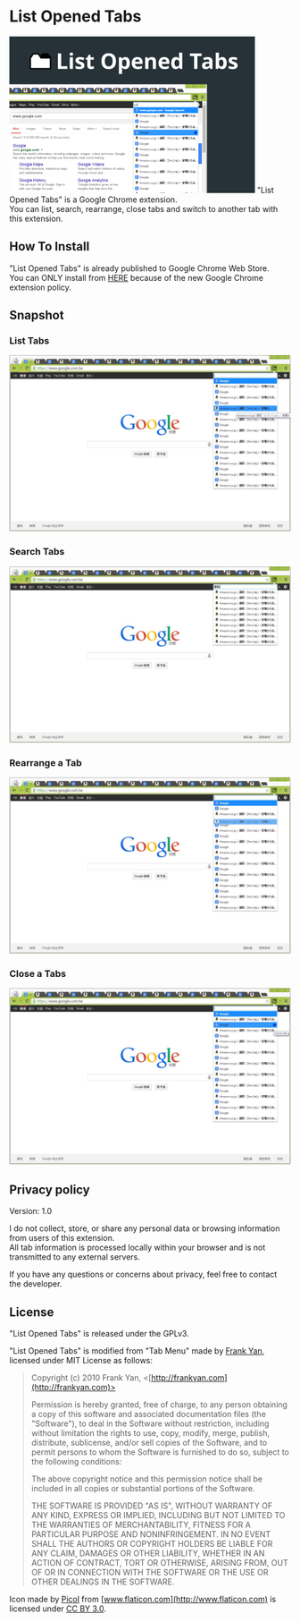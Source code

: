 # List Opened Tabs

![Promotion Image](/promo.png)
"List Opened Tabs" is a Google Chrome extension.  
You can list, search, rearrange, close tabs and switch to another tab with this extension.

## How To Install

"List Opened Tabs" is already published to Google Chrome Web Store.  
You can ONLY install from [HERE](https://chrome.google.com/webstore/detail/list-opened-tabs/nkaliaagdnbgadcpnkdbmnigkalbihlb) because of the new Google Chrome extension policy.

## Snapshot

### List Tabs

![List Tabs](/snapshot/list_tabs.jpg)

### Search Tabs

![Search Tabs](/snapshot/search_tabs.jpg)

### Rearrange a Tab

![Rearrange a Tab](/snapshot/rearrange_tab.jpg)

### Close a Tabs

![Close a Tabs](/snapshot/close_tab.jpg)

## Privacy policy

Version: 1.0

I do not collect, store, or share any personal data or browsing information from users of this extension.  
All tab information is processed locally within your browser and is not transmitted to any external servers.

If you have any questions or concerns about privacy, feel free to contact the developer.

## License

"List Opened Tabs" is released under the GPLv3.

"List Opened Tabs" is modified from "Tab Menu" made by [Frank Yan](http://frankyan.com), licensed under MIT License as follows:

> Copyright (c) 2010 Frank Yan, <[http://frankyan.com](http://frankyan.com)>
>
> Permission is hereby granted, free of charge, to any person obtaining a copy
> of this software and associated documentation files (the "Software"), to deal
> in the Software without restriction, including without limitation the rights
> to use, copy, modify, merge, publish, distribute, sublicense, and/or sell
> copies of the Software, and to permit persons to whom the Software is
> furnished to do so, subject to the following conditions:
>
> The above copyright notice and this permission notice shall be included in
> all copies or substantial portions of the Software.
>
> THE SOFTWARE IS PROVIDED "AS IS", WITHOUT WARRANTY OF ANY KIND, EXPRESS OR
> IMPLIED, INCLUDING BUT NOT LIMITED TO THE WARRANTIES OF MERCHANTABILITY,
> FITNESS FOR A PARTICULAR PURPOSE AND NONINFRINGEMENT. IN NO EVENT SHALL THE
> AUTHORS OR COPYRIGHT HOLDERS BE LIABLE FOR ANY CLAIM, DAMAGES OR OTHER
> LIABILITY, WHETHER IN AN ACTION OF CONTRACT, TORT OR OTHERWISE, ARISING FROM,
> OUT OF OR IN CONNECTION WITH THE SOFTWARE OR THE USE OR OTHER DEALINGS IN
> THE SOFTWARE.

Icon made by [Picol](http://picol.org) from [www.flaticon.com](http://www.flaticon.com) is licensed under [CC BY 3.0](http://creativecommons.org/licenses/by/3.0/).
